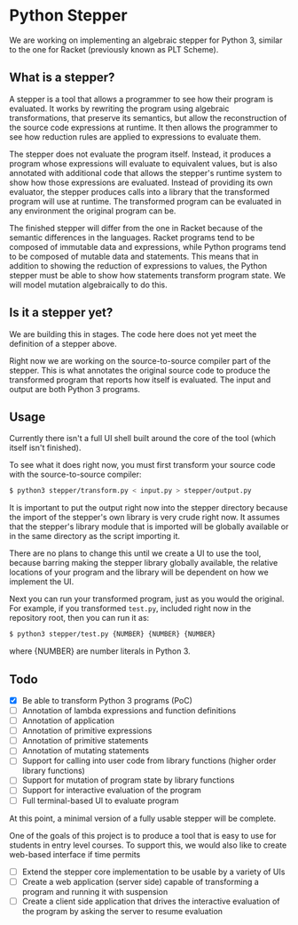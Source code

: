 # Python Stepper
We are working on implementing an algebraic stepper for Python 3, similar to the one for Racket (previously known as PLT Scheme).

## What is a stepper?
A stepper is a tool that allows a programmer to see how their program is evaluated. It works by rewriting the program using algebraic transformations, that preserve its semantics, but allow the reconstruction of the source code expressions at runtime. It then allows the programmer to see how reduction rules are applied to expressions to evaluate them.

The stepper does not evaluate the program itself. Instead, it produces a program whose expressions will evaluate to equivalent values, but is also annotated with additional code that allows the stepper's runtime system to show how those expressions are evaluated. Instead of providing its own evaluator, the stepper produces calls into a library that the transformed program will use at runtime. The transformed program can be evaluated in any environment the original program can be.

The finished stepper will differ from the one in Racket because of the semantic differences in the languages. Racket programs tend to be composed of immutable data and expressions, while Python programs tend to be composed of mutable data and statements. This means that in addition to showing the reduction of expressions to values, the Python stepper must be able to show how statements transform program state. We will model mutation algebraically to do this.

## Is it a stepper yet?
We are building this in stages. The code here does not yet meet the definition of a stepper above.

Right now we are working on the source-to-source compiler part of the stepper. This is what annotates the original source code to produce the transformed program that reports how itself is evaluated. The input and output are both Python 3 programs.

## Usage
Currently there isn't a full UI shell built around the core of the tool (which itself isn't finished).

To see what it does right now, you must first transform your source code with the source-to-source compiler:

```sh
$ python3 stepper/transform.py < input.py > stepper/output.py
```

It is important to put the output right now into the stepper directory because the import of the stepper's own library is very crude right now. It assumes that the stepper's library module that is imported will be globally available or in the same directory as the script importing it.

There are no plans to change this until we create a UI to use the tool, because barring making the stepper library globally available, the relative locations of your program and the library will be dependent on how we implement the UI.

Next you can run your transformed program, just as you would the original. For example, if you transformed `test.py`, included right now in the repository root, then you can run it as:

```sh
$ python3 stepper/test.py {NUMBER} {NUMBER} {NUMBER}
```

where {NUMBER} are number literals in Python 3.

## Todo

- [x] Be able to transform Python 3 programs (PoC)
- [ ] Annotation of lambda expressions and function definitions
- [ ] Annotation of application
- [ ] Annotation of primitive expressions
- [ ] Annotation of primitive statements
- [ ] Annotation of mutating statements
- [ ] Support for calling into user code from library functions (higher order library functions)
- [ ] Support for mutation of program state by library functions
- [ ] Support for interactive evaluation of the program
- [ ] Full terminal-based UI to evaluate program

At this point, a minimal version of a fully usable stepper will be complete.

One of the goals of this project is to produce a tool that is easy to use for students in entry level courses. To support this, we would also like to create web-based interface if time permits

- [ ] Extend the stepper core implementation to be usable by a variety of UIs
- [ ] Create a web application (server side) capable of transforming a program and running it with suspension
- [ ] Create a client side application that drives the interactive evaluation of the program by asking the server to resume evaluation
